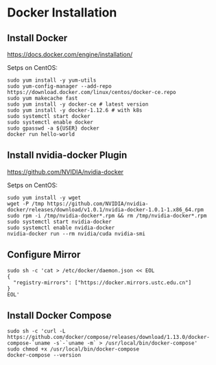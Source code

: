 # Docker Installation


## Install Docker

https://docs.docker.com/engine/installation/

Setps on CentOS:

    sudo yum install -y yum-utils
    sudo yum-config-manager --add-repo https://download.docker.com/linux/centos/docker-ce.repo
    sudo yum makecache fast
    sudo yum install -y docker-ce # latest version
    sudo yum install -y docker-1.12.6 # with k8s
    sudo systemctl start docker
    sudo systemctl enable docker
    sudo gpasswd -a ${USER} docker
    docker run hello-world


## Install nvidia-docker Plugin

https://github.com/NVIDIA/nvidia-docker

Setps on CentOS:

    sudo yum install -y wget
    wget -P /tmp https://github.com/NVIDIA/nvidia-docker/releases/download/v1.0.1/nvidia-docker-1.0.1-1.x86_64.rpm
    sudo rpm -i /tmp/nvidia-docker*.rpm && rm /tmp/nvidia-docker*.rpm
    sudo systemctl start nvidia-docker
    sudo systemctl enable nvidia-docker
    nvidia-docker run --rm nvidia/cuda nvidia-smi


## Configure Mirror

    sudo sh -c 'cat > /etc/docker/daemon.json << EOL
    {
      "registry-mirrors": ["https://docker.mirrors.ustc.edu.cn"]
    }
    EOL'


## Install Docker Compose

    sudo sh -c 'curl -L https://github.com/docker/compose/releases/download/1.13.0/docker-compose-`uname -s`-`uname -m` > /usr/local/bin/docker-compose'
    sudo chmod +x /usr/local/bin/docker-compose
    docker-compose --version
